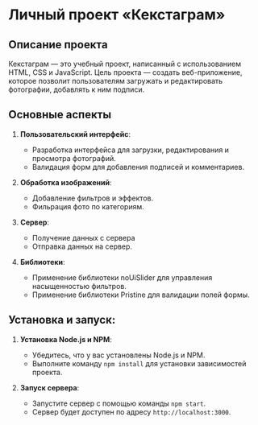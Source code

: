 # Личный проект «Кекстаграм»

## Описание проекта

Кекстаграм — это учебный проект, написанный с использованием HTML, CSS и JavaScript. Цель проекта — создать веб-приложение, которое позволит пользователям загружать и редактировать фотографии, добавлять к ним подписи.

## Основные аспекты

1. **Пользовательский интерфейс**:
   - Разработка интерфейса для загрузки, редактирования и просмотра фотографий.
   - Валидация форм для добавления подписей и комментариев.

2. **Обработка изображений**:
   - Добавление фильтров и эффектов.
   - Фильрация фото по категориям.

3. **Сервер**:
   - Получение данных с сервера
   - Отправка данных на сервер.

4. **Библиотеки**:
   - Применение библиотеки noUiSlider для управления насыщенностью фильтров.
   - Применение библиотеки Pristine для валидации полей формы.

## Установка и запуск:
1. **Установка Node.js и NPM**:
   - Убедитесь, что у вас установлены Node.js и NPM.
   - Выполните команду `npm install` для установки зависимостей проекта.

2. **Запуск сервера**:
   - Запустите сервер с помощью команды `npm start`.
   - Сервер будет доступен по адресу `http://localhost:3000`.
